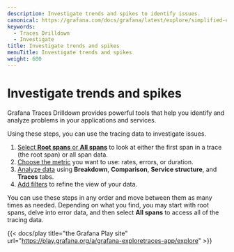 ```yaml
---
description: Investigate trends and spikes to identify issues.
canonical: https://grafana.com/docs/grafana/latest/explore/simplified-exploration/traces/investigate/
keywords:
  - Traces Drilldown
  - Investigate
title: Investigate trends and spikes
menuTitle: Investigate trends and spikes
weight: 600
---
```


# Investigate trends and spikes

Grafana Traces Drilldown provides powerful tools that help you identify and analyze problems in your applications and services.

Using these steps, you can use the tracing data to investigate issues.

1. [Select **Root spans** or **All spans**](choose-span-data) to look at either the first span in a trace (the root span) or all span data.
1. [Choose the metric](choose-red-metric) you want to use: rates, errors, or duration.
1. [Analyze data](analyze-tracing-data) using **Breakdown**, **Comparison**, **Service structure**, and **Traces** tabs.
1. [Add filters](add-filters) to refine the view of your data.

You can use these steps in any order and move between them as many times as needed.
Depending on what you find, you may start with root spans, delve into error data, and then select **All spans** to access all of the tracing data.

{{< docs/play title="the Grafana Play site" url="https://play.grafana.org/a/grafana-exploretraces-app/explore" >}}
